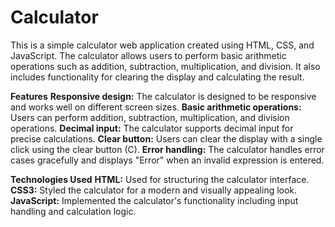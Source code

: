 # Calculator
This is a simple calculator web application created using HTML, CSS, and JavaScript. The calculator allows users to perform basic arithmetic operations such as addition, subtraction, multiplication, and division. It also includes functionality for clearing the display and calculating the result.

**Features** 
**Responsive design:** The calculator is designed to be responsive and works well on different screen sizes.
**Basic arithmetic operations:** Users can perform addition, subtraction, multiplication, and division operations.
**Decimal input:** The calculator supports decimal input for precise calculations.
**Clear button:** Users can clear the display with a single click using the clear button (C).
**Error handling:** The calculator handles error cases gracefully and displays "Error" when an invalid expression is entered.

**Technologies Used**
**HTML:** Used for structuring the calculator interface.
**CSS3:** Styled the calculator for a modern and visually appealing look.
**JavaScript:** Implemented the calculator's functionality including input handling and calculation logic.
